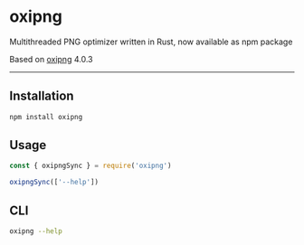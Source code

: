 # oxipng

Multithreaded PNG optimizer written in Rust, now available as npm package

Based on [oxipng][oxipng] 4.0.3

---

## Installation

```sh
npm install oxipng
```

## Usage

```javascript
const { oxipngSync } = require('oxipng')

oxipngSync(['--help'])
```

## CLI

```sh
oxipng --help
```

[oxipng]: https://github.com/shssoichiro/oxipng
